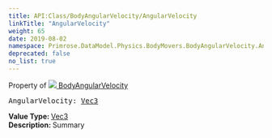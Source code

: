 ```yaml
---
title: API:Class/BodyAngularVelocity/AngularVelocity
linkTitle: "AngularVelocity"
weight: 65
date: 2019-08-02
namespace: Primrose.DataModel.Physics.BodyMovers.BodyAngularVelocity.AngularVelocity
deprecated: false
no_list: true
---
```

Property of <a href="/docs/api-reference/Class/BodyAngularVelocity"><img src="/icons/silk/rocket.png"/>&nbsp;BodyAngularVelocity</a>
<pre class="method-declaration">
AngularVelocity: <a class="type" href="/docs/api-reference/DataType/Vec3">Vec3</a></pre>
<b>Value Type: </b>
<a class="type" href="/docs/api-reference/DataType/Vec3">Vec3</a>
<br/>
<b>Description: </b>
Summary


